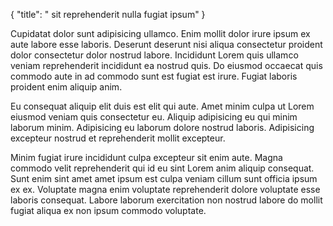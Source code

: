 {
  "title": " sit reprehenderit nulla fugiat ipsum"
}

Cupidatat dolor sunt adipisicing ullamco. Enim mollit dolor irure ipsum ex aute labore esse laboris. Deserunt deserunt nisi aliqua consectetur proident dolor consectetur dolor nostrud labore. Incididunt Lorem quis ullamco veniam reprehenderit incididunt ea nostrud quis. Do eiusmod occaecat quis commodo aute in ad commodo sunt est fugiat est irure. Fugiat laboris proident enim aliquip anim.

Eu consequat aliquip elit duis est elit qui aute. Amet minim culpa ut Lorem eiusmod veniam quis consectetur eu. Aliquip adipisicing eu qui minim laborum minim. Adipisicing eu laborum dolore nostrud laboris. Adipisicing excepteur nostrud et reprehenderit mollit excepteur.

Minim fugiat irure incididunt culpa excepteur sit enim aute. Magna commodo velit reprehenderit qui id eu sint Lorem anim aliquip consequat. Sunt enim sint amet amet ipsum est culpa veniam cillum sunt officia ipsum ex ex. Voluptate magna enim voluptate reprehenderit dolore voluptate esse laboris consequat. Labore laborum exercitation non nostrud labore do mollit fugiat aliqua ex non ipsum commodo voluptate.